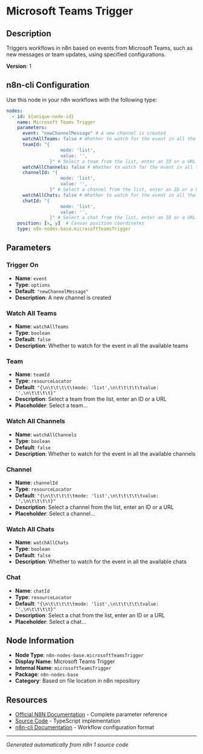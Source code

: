 # Microsoft Teams Trigger

## Description

Triggers workflows in n8n based on events from Microsoft Teams, such as new messages or team updates, using specified configurations.

**Version**: 1

## n8n-cli Configuration

Use this node in your n8n workflows with the following type:

```yaml
nodes:
  - id: ${unique-node-id}
    name: Microsoft Teams Trigger
    parameters:
      event: "newChannelMessage" # A new channel is created
      watchAllTeams: false # Whether to watch for the event in all the available teams
      teamId: "{
					mode: 'list',
					value: '',
				}" # Select a team from the list, enter an ID or a URL
      watchAllChannels: false # Whether to watch for the event in all the available channels
      channelId: "{
					mode: 'list',
					value: '',
				}" # Select a channel from the list, enter an ID or a URL
      watchAllChats: false # Whether to watch for the event in all the available chats
      chatId: "{
					mode: 'list',
					value: '',
				}" # Select a chat from the list, enter an ID or a URL
    position: [x, y]  # Canvas position coordinates
    type: n8n-nodes-base.microsoftTeamsTrigger
```

## Parameters

### Trigger On

- **Name**: `event`
- **Type**: `options`
- **Default**: `"newChannelMessage"`
- **Description**: A new channel is created

### Watch All Teams

- **Name**: `watchAllTeams`
- **Type**: `boolean`
- **Default**: `false`
- **Description**: Whether to watch for the event in all the available teams

### Team

- **Name**: `teamId`
- **Type**: `resourceLocator`
- **Default**: `"{\n\t\t\t\t\tmode: 'list',\n\t\t\t\t\tvalue: '',\n\t\t\t\t}"`
- **Description**: Select a team from the list, enter an ID or a URL
- **Placeholder**: Select a team...

### Watch All Channels

- **Name**: `watchAllChannels`
- **Type**: `boolean`
- **Default**: `false`
- **Description**: Whether to watch for the event in all the available channels

### Channel

- **Name**: `channelId`
- **Type**: `resourceLocator`
- **Default**: `"{\n\t\t\t\t\tmode: 'list',\n\t\t\t\t\tvalue: '',\n\t\t\t\t}"`
- **Description**: Select a channel from the list, enter an ID or a URL
- **Placeholder**: Select a channel...

### Watch All Chats

- **Name**: `watchAllChats`
- **Type**: `boolean`
- **Default**: `false`
- **Description**: Whether to watch for the event in all the available chats

### Chat

- **Name**: `chatId`
- **Type**: `resourceLocator`
- **Default**: `"{\n\t\t\t\t\tmode: 'list',\n\t\t\t\t\tvalue: '',\n\t\t\t\t}"`
- **Description**: Select a chat from the list, enter an ID or a URL
- **Placeholder**: Select a chat...


## Node Information

- **Node Type**: `n8n-nodes-base.microsoftTeamsTrigger`
- **Display Name**: Microsoft Teams Trigger
- **Internal Name**: `microsoftTeamsTrigger`
- **Package**: `n8n-nodes-base`
- **Category**: Based on file location in n8n repository

## Resources

- [Official N8N Documentation](https://docs.n8n.io/integrations/builtin/app-nodes/n8n-nodes-base.microsoftteamstrigger/) - Complete parameter reference
- [Source Code](https://github.com/n8n-io/n8n/blob/master/packages/nodes-base/nodes/Microsoft/Teams/MicrosoftTeamsTrigger.node.ts) - TypeScript implementation
- [n8n-cli Documentation](https://github.com/edenreich/n8n-cli) - Workflow configuration format

---
*Generated automatically from n8n 1 source code*
